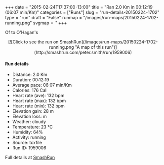 +++
date = "2015-02-24T17:37:00-13:00"
title = "Ran 2.0 Km in 00:12:19 (06:07 min/Km)"
categories = ["Runs"]
slug = "run-details-20150224-1702"
type = "run"
draft = "False"
runmap = "/images/run-maps/20150224-1702-running.png"
svgmap = '<polyline points="75 97, 75 95, 75 93, 74 91, 74 89, 73 87, 73 86, 73 85, 75 83, 76 82, 78 81, 79 80, 79 79, 82 77, 83 76, 84 75, 85 75, 87 74, 87 73, 89 72, 90 71, 92 69, 93 68, 96 66, 98 64, 98 63, 99 62, 100 61, 99 60, 98 59, 98 58, 97 57, 96 56, 95 55, 94 54, 93 53, 92 51, 91 50, 90 50, 89 49, 88 47, 87 46, 86 45, 85 44, 83 43, 83 42, 82 40, 80 38, 79 36, 79 34, 79 33, 78 31, 77 29, 76 29, 75 27, 75 26, 75 23, 76 21, 76 20, 74 19, 72 19, 71 18, 70 17, 69 16, 67 16, 64 15, 63 15, 60 14, 55 12, 54 12, 52 12, 48 11, 47 10, 45 10, 43 10, 37 9, 35 8, 33 7, 32 7, 30 7, 28 6, 27 6, 22 4, 20 4, 19 3, 17 3, 15 2, 12 3, 10 3, 9 4, 7 8, 6 9, 5 9, 3 8, 2 8, 0 8, 0 9">'
+++

Of to O'Hagan's

<!--more-->

<center>
[![Click to see the run on SmashRun](/images/run-maps/20150224-1702-running.png "A map of this run")](http://smashrun.com/peter.smith/run/1959006)
</center>

#### Run details

* Distance: 2.0 Km
* Duration: 00:12:19
* Average pace: 06:07 min/Km
* Calories: 176 Cal
* Heart rate (ave): 132 bpm
* Heart rate (max): 132 bpm
* Heart rate (min): 132 bpm
* Elevation gain: 28 m
* Elevation loss:  m
* Weather: cloudy
* Temperature: 23 &deg;C
* Humidity: 64%
* Activity: running
* Source: tcxfile
* Run ID: 1959006

Full details at [SmashRun](http://smashrun.com/peter.smith/run/1959006)